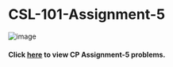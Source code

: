 # CSL-101-Assignment-5

![image](https://user-images.githubusercontent.com/63636498/116137356-1388e580-a6f1-11eb-9967-623bf9d263e5.png)

#### Click [here](https://github.com/ABD-01/CSL-Assignments/blob/docs/CP-Assignment-5.pdf) to view CP Assignment-5 problems.
